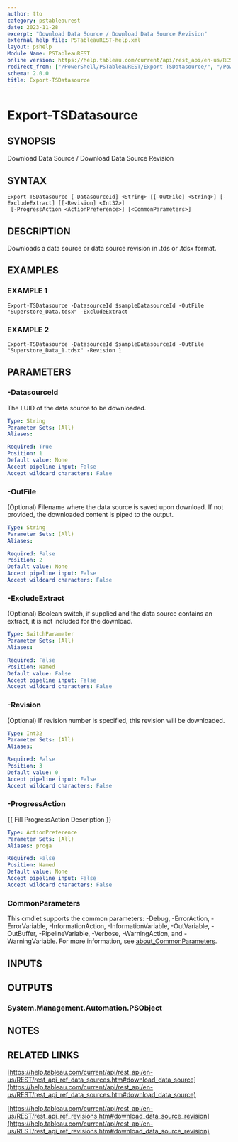 ```yaml
---
author: tto
category: pstableaurest
date: 2023-11-28
excerpt: "Download Data Source / Download Data Source Revision"
external help file: PSTableauREST-help.xml
layout: pshelp
Module Name: PSTableauREST
online version: https://help.tableau.com/current/api/rest_api/en-us/REST/rest_api_ref_data_sources.htm#download_data_source
redirect_from: ["/PowerShell/PSTableauREST/Export-TSDatasource/", "/PowerShell/PSTableauREST/export-tsdatasource/", "/PowerShell/export-tsdatasource/"]
schema: 2.0.0
title: Export-TSDatasource
---
```


# Export-TSDatasource

## SYNOPSIS
Download Data Source / Download Data Source Revision

## SYNTAX

```
Export-TSDatasource [-DatasourceId] <String> [[-OutFile] <String>] [-ExcludeExtract] [[-Revision] <Int32>]
 [-ProgressAction <ActionPreference>] [<CommonParameters>]
```

## DESCRIPTION
Downloads a data source or data source revision in .tds or .tdsx format.

## EXAMPLES

### EXAMPLE 1
```
Export-TSDatasource -DatasourceId $sampleDatasourceId -OutFile "Superstore_Data.tdsx" -ExcludeExtract
```

### EXAMPLE 2
```
Export-TSDatasource -DatasourceId $sampleDatasourceId -OutFile "Superstore_Data_1.tdsx" -Revision 1
```

## PARAMETERS

### -DatasourceId
The LUID of the data source to be downloaded.

```yaml
Type: String
Parameter Sets: (All)
Aliases:

Required: True
Position: 1
Default value: None
Accept pipeline input: False
Accept wildcard characters: False
```

### -OutFile
(Optional) Filename where the data source is saved upon download.
If not provided, the downloaded content is piped to the output.

```yaml
Type: String
Parameter Sets: (All)
Aliases:

Required: False
Position: 2
Default value: None
Accept pipeline input: False
Accept wildcard characters: False
```

### -ExcludeExtract
(Optional) Boolean switch, if supplied and the data source contains an extract, it is not included for the download.

```yaml
Type: SwitchParameter
Parameter Sets: (All)
Aliases:

Required: False
Position: Named
Default value: False
Accept pipeline input: False
Accept wildcard characters: False
```

### -Revision
(Optional) If revision number is specified, this revision will be downloaded.

```yaml
Type: Int32
Parameter Sets: (All)
Aliases:

Required: False
Position: 3
Default value: 0
Accept pipeline input: False
Accept wildcard characters: False
```

### -ProgressAction
{{ Fill ProgressAction Description }}

```yaml
Type: ActionPreference
Parameter Sets: (All)
Aliases: proga

Required: False
Position: Named
Default value: None
Accept pipeline input: False
Accept wildcard characters: False
```

### CommonParameters
This cmdlet supports the common parameters: -Debug, -ErrorAction, -ErrorVariable, -InformationAction, -InformationVariable, -OutVariable, -OutBuffer, -PipelineVariable, -Verbose, -WarningAction, and -WarningVariable. For more information, see [about_CommonParameters](http://go.microsoft.com/fwlink/?LinkID=113216).

## INPUTS

## OUTPUTS

### System.Management.Automation.PSObject
## NOTES

## RELATED LINKS

[https://help.tableau.com/current/api/rest_api/en-us/REST/rest_api_ref_data_sources.htm#download_data_source](https://help.tableau.com/current/api/rest_api/en-us/REST/rest_api_ref_data_sources.htm#download_data_source)

[https://help.tableau.com/current/api/rest_api/en-us/REST/rest_api_ref_revisions.htm#download_data_source_revision](https://help.tableau.com/current/api/rest_api/en-us/REST/rest_api_ref_revisions.htm#download_data_source_revision)

